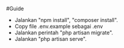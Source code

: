 #Guide
- Jalankan "npm install", "composer install".
- Copy file .env.example sebagai .env  
- Jalankan perintah "php artisan migrate".
- Jalankan "php artisan serve".
